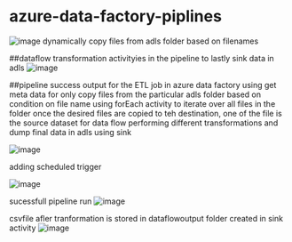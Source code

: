 # azure-data-factory-piplines

![image](https://github.com/user-attachments/assets/1eae4961-73e9-4d1c-a8db-cccc398543b4)
dynamically copy files from adls folder based on filenames

##dataflow transformation activityies in the pipeline to lastly sink data in adls 
![image](https://github.com/user-attachments/assets/e8c343e3-a4e0-4a23-aad5-897456be4d23)


##pipeline success output for the ETL job in azure data factory
using get meta data for only copy files from the particular adls folder based on condition on file name using forEach activity to iterate over all files in the folder
once the desired files are copied to teh destination, one of the file is the source dataset for data flow performing different transformations and dump final data in adls using sink

![image](https://github.com/user-attachments/assets/d481bf25-94b9-463e-9bf8-3a054d99b0df)

adding scheduled trigger

![image](https://github.com/user-attachments/assets/92f69894-501c-435f-ac06-4fa5a2010ac8)

sucessfull pipeline run
![image](https://github.com/user-attachments/assets/5d29067d-9faf-4810-8992-509490dc3f31)

csvfile afler tranformation is stored in dataflowoutput folder created in sink activity
![image](https://github.com/user-attachments/assets/92df4bc6-d669-43ce-8908-d65613c981fb)
